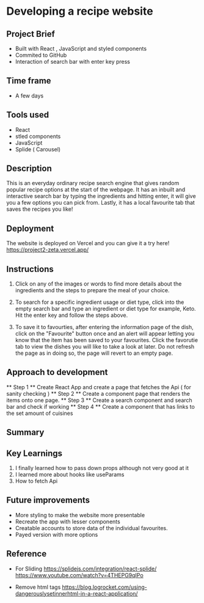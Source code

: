 # Developing a recipe website
## Project Brief
- Built with React , JavaScript and styled components
- Commited to GitHub
- Interaction of search bar with enter key press

## Time frame
- A few days

## Tools used
- React
- stled components
- JavaScript
- Splide ( Carousel)

## Description
This is an everyday ordinary recipe search engine that gives random popular recipe options at the start of the webpage. It has an inbuilt and interactive search bar by typing the ingredients and hitting enter, it will give you a few options you can pick from. Lastly, it has a local favourite tab that saves the recipes you like!

## Deployment
The website is deployed on Vercel and you can give it a try here! https://project2-zeta.vercel.app/

## Instructions
1. Click on any of the images or words to find more details about the ingredients and the steps to prepare the meal of your choice.

2. To search for a specific ingredient usage or diet type, click into the empty search bar and type an ingredient or diet type for example, Keto. Hit the enter key and follow the steps above.

3. To save it to favourties, after entering the information page of the dish, click on the "Favourite" button once and an alert will appear letting you know that the item has been saved to your favourites. Click the favorutie tab to view the dishes you will like to take a look at later. Do not refresh the page as in doing so, the page will revert to an empty page.

## Approach to development
** Step 1 ** Create React App and create a page that fetches the Api ( for sanity checking )
** Step 2 ** Create a component page that renders the items onto one page.
** Step 3 ** Create a search component and search bar and check if working
** Step 4 ** Create a component that has links to the set amount of cuisines

## Summary  

## Key Learnings
1. I finally learned how to pass down props although not very good at it
2. I learned more about hooks like useParams 
3. How to fetch Api

## Future improvements
- More styling to make the website more presentable
- Recreate the app with lesser components
- Creatable accounts to store data of the individual favourites.
- Payed version with more options

## Reference
- For Sliding 
https://splidejs.com/integration/react-splide/
https://www.youtube.com/watch?v=4THEPG9qIPo

- Remove html tags
https://blog.logrocket.com/using-dangerouslysetinnerhtml-in-a-react-application/





